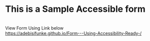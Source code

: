 # This is a Sample Accessible form 
<br>View Form Using Link below<br>
https://adebisifunke.github.io/Form---Using-Accessibility-Ready-/
